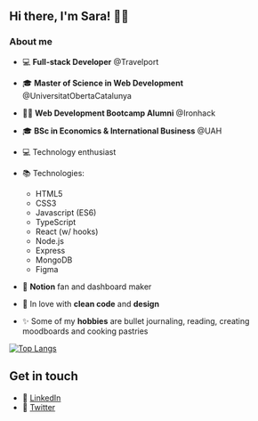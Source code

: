 ## Hi there, I'm Sara! 👋🏼

### About me

-   💻 **Full-stack Developer** @Travelport 
-   🎓 **Master of Science in Web Development** @UniversitatObertaCatalunya
-   👩‍💻 **Web Development Bootcamp Alumni** @Ironhack
-   🎓 **BSc in Economics & International Business** @UAH
-   💻 Technology enthusiast
-   📚 Technologies:

    -   HTML5
    -   CSS3
    -   Javascript (ES6)
    -   TypeScript
    -   React (w/ hooks)
    -   Node.js
    -   Express
    -   MongoDB
    -   Figma

-   💖 **Notion** fan and dashboard maker
-   🌻 In love with **clean code** and **design** 
-   ✨ Some of my **hobbies** are bullet journaling, reading, creating moodboards and cooking pastries

[![Top Langs](https://github-readme-stats.vercel.app/api/top-langs/?username=saramansori&layout=compact)](https://github.com/saramansori/github-readme-stats)

## Get in touch

-   🔗 [LinkedIn](https://linkedin.com/in/saramansori)
-   🔗 [Twitter](https://twitter.com/saralovelace_)


<!--
**SaraMansori/SaraMansori** is a ✨ _special_  repository because its `README.md` (this file) appears on your GitHub profile.
